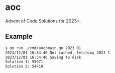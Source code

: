 # aoc

Advent of Code Solutions for 2023+.

## Example

```sh
❯ go run ./cmd/aoc/main.go 2023 01
2023/12/01 16:34:46 Not cached, fetching 2023 1
2023/12/01 16:34:46 Saving to disk
Solution 1: 55971
Solution 2: 54719
```
